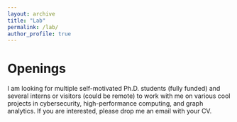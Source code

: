 ```yaml
---
layout: archive
title: "Lab"
permalink: /lab/
author_profile: true
---
```


Openings
======
I am looking for multiple self-motivated Ph.D. students (fully funded) and several interns or visitors (could be remote) to work with me on various cool projects in cybersecurity, high-performance computing, and graph analytics. If you are interested, please drop me an email with your CV.
